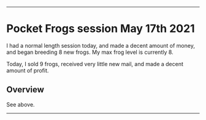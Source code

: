 
***

# Pocket Frogs session May 17th 2021

I had a normal length session today, and made a decent amount of money, and began breeding 8 new frogs. My max frog level is currently 8.

Today, I sold 9 frogs, received very little new mail, and made a decent amount of profit.

## Overview

See above.

***

